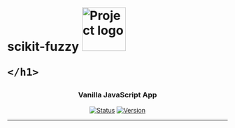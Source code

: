 <h1>
        scikit-fuzzy
            <a href="https://pythonhosted.org/scikit-fuzzy/install.html" target="_blank">
           <img width=100px src="https://pythonhosted.org/scikit-fuzzy/_static/img/logo.png" alt="Project logo"></a>
          
    </h1>

<h3 align="center">Vanilla JavaScript App</h3>

<div align="center">

[![Status](https://img.shields.io/badge/status-active-success.svg)]()
[![Version](https://img.shields.io/badge/Version-4.0-red)](/LICENSE)

</div>

---
